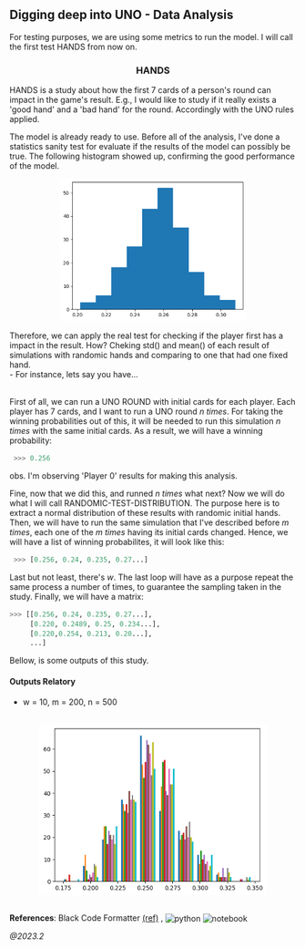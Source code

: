 ## Digging deep into UNO - Data Analysis

For testing purposes, we are using some metrics to run the model. I will call the first test HANDS from now on.


<div align='center'>

### HANDS 

</div>
HANDS is a study about how the first 7 cards of a person's round can impact in the game's result. E.g., I would like to study if it really exists a 'good hand' and a 'bad hand' for the round. Accordingly with the UNO rules applied. 

The model is already ready to use. Before all of the analysis, I've done a statistics sanity test for evaluate if the results of the model can possibly be true. The following histogram showed up, confirming the good performance of the model. 
<div align='center'>
    <img src='documents\images\sanity_test.png' height='250' align='center'>
</div>
<br>
Therefore, we can apply the real test for checking if the player first has a impact in the result. How? Cheking std() and mean() of each result of simulations with randomic hands and comparing to one that had one fixed hand.  
<br>
- For instance, lets say you have...<br>

<br>

First of all, we can run a UNO ROUND with initial cards for each player. Each player has 7 cards, and I want to run a UNO round *n times*. For taking the winning probabilities out of this, it will be needed to run this simulation _n times_ with the same initial cards. As a result, we will have a winning probability:
```python
 >>> 0.256
 ```

obs. I'm observing 'Player 0' results for making this analysis.

Fine, now that we did this, and runned _n times_ what next? Now we will do what I will call RANDOMIC-TEST-DISTRIBUTION. The purpose here is to extract a normal distribution of these results with randomic initial hands. Then, we will have to run the same simulation that I've described before _m times_, each one of the _m times_ having its initial cards changed. Hence, we will have a list of winning probabilites, it will look like this:
```python
 >>> [0.256, 0.24, 0.235, 0.27...]
 ```

Last but not least, there's _w_. The last loop will have as a purpose repeat the same process a number of times, to guarantee the sampling taken in the study. Finally, we will have a matrix:
 ```python
 >>> [[0.256, 0.24, 0.235, 0.27...],
      [0.220, 0.2489, 0.25, 0.234...],
      [0.220,0.254, 0.213, 0.20...],
      ...]
 ```

Bellow, is some outputs of this study.

#### Outputs Relatory
- w = 10, m = 200, n = 500 <br><br>
<div align='center'>
<img src='documents\images\output_w10_m200_n500.png' align='center' height='300'>
</div>
<br>

**References**: Black Code Formatter [(ref)](https://github.com/psf/black) , <img align="center" alt="python" height="30" width="40" src="https://cdn.jsdelivr.net/gh/devicons/devicon/icons/python/python-original.svg"> <img align="center" alt="notebook" height="30" width="40" src="https://upload.wikimedia.org/wikipedia/commons/3/38/Jupyter_logo.svg">
<br>

_@2023.2_
